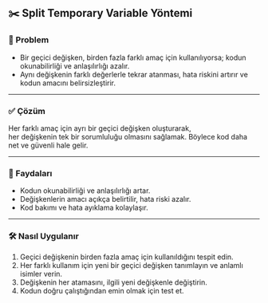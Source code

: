 ## ✂️ Split Temporary Variable Yöntemi

### 🐞 Problem

- Bir geçici değişken, birden fazla farklı amaç için kullanılıyorsa; kodun okunabilirliği ve anlaşılırlığı azalır.
- Aynı değişkenin farklı değerlerle tekrar atanması, hata riskini artırır ve kodun amacını belirsizleştirir.

---

### ✅ Çözüm

Her farklı amaç için ayrı bir geçici değişken oluşturarak,  
her değişkenin tek bir sorumluluğu olmasını sağlamak. Böylece kod daha net ve güvenli hale gelir.

---

### 🌱 Faydaları

- Kodun okunabilirliği ve anlaşılırlığı artar.
- Değişkenlerin amacı açıkça belirtilir, hata riski azalır.
- Kod bakımı ve hata ayıklama kolaylaşır.

---

### 🛠️ Nasıl Uygulanır

1. Geçici değişkenin birden fazla amaç için kullanıldığını tespit edin.
2. Her farklı kullanım için yeni bir geçici değişken tanımlayın ve anlamlı isimler verin.
3. Değişkenin her atamasını, ilgili yeni değişkenle değiştirin.
4. Kodun doğru çalıştığından emin olmak için test et.
